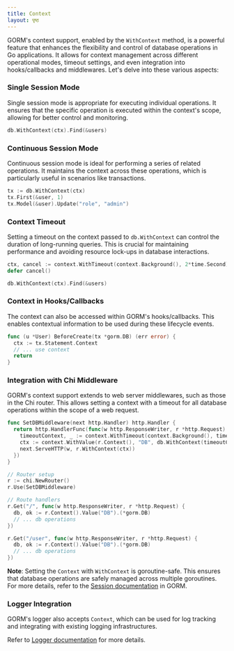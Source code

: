 ```yaml
---
title: Context
layout: पृष्ठ
---
```


GORM's context support, enabled by the `WithContext` method, is a powerful feature that enhances the flexibility and control of database operations in Go applications. It allows for context management across different operational modes, timeout settings, and even integration into hooks/callbacks and middlewares. Let's delve into these various aspects:

### Single Session Mode

Single session mode is appropriate for executing individual operations. It ensures that the specific operation is executed within the context's scope, allowing for better control and monitoring.

```go
db.WithContext(ctx).Find(&users)
```

### Continuous Session Mode

Continuous session mode is ideal for performing a series of related operations. It maintains the context across these operations, which is particularly useful in scenarios like transactions.

```go
tx := db.WithContext(ctx)
tx.First(&user, 1)
tx.Model(&user).Update("role", "admin")
```

### Context Timeout

Setting a timeout on the context passed to `db.WithContext` can control the duration of long-running queries. This is crucial for maintaining performance and avoiding resource lock-ups in database interactions.

```go
ctx, cancel := context.WithTimeout(context.Background(), 2*time.Second)
defer cancel()

db.WithContext(ctx).Find(&users)
```

### Context in Hooks/Callbacks

The context can also be accessed within GORM's hooks/callbacks. This enables contextual information to be used during these lifecycle events.

```go
func (u *User) BeforeCreate(tx *gorm.DB) (err error) {
  ctx := tx.Statement.Context
  // ... use context
  return
}
```

### Integration with Chi Middleware

GORM's context support extends to web server middlewares, such as those in the Chi router. This allows setting a context with a timeout for all database operations within the scope of a web request.

```go
func SetDBMiddleware(next http.Handler) http.Handler {
  return http.HandlerFunc(func(w http.ResponseWriter, r *http.Request) {
    timeoutContext, _ := context.WithTimeout(context.Background(), time.Second)
    ctx := context.WithValue(r.Context(), "DB", db.WithContext(timeoutContext))
    next.ServeHTTP(w, r.WithContext(ctx))
  })
}

// Router setup
r := chi.NewRouter()
r.Use(SetDBMiddleware)

// Route handlers
r.Get("/", func(w http.ResponseWriter, r *http.Request) {
  db, ok := r.Context().Value("DB").(*gorm.DB)
  // ... db operations
})

r.Get("/user", func(w http.ResponseWriter, r *http.Request) {
  db, ok := r.Context().Value("DB").(*gorm.DB)
  // ... db operations
})
```

**Note**: Setting the `Context` with `WithContext` is goroutine-safe. This ensures that database operations are safely managed across multiple goroutines. For more details, refer to the [Session documentation](session.html) in GORM.

### Logger Integration

GORM's logger also accepts `Context`, which can be used for log tracking and integrating with existing logging infrastructures.

Refer to [Logger documentation](logger.html) for more details.
